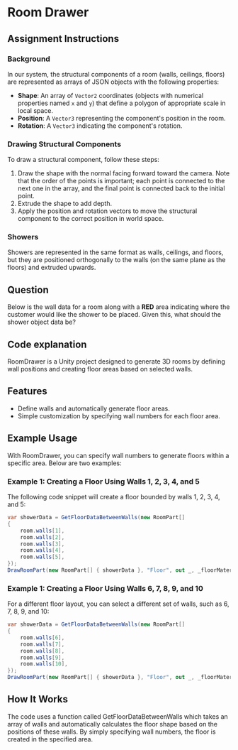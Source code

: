 # Room Drawer

## Assignment Instructions

### Background

In our system, the structural components of a room (walls, ceilings, floors) are represented as arrays of JSON objects with the following properties:

- **Shape**: An array of `Vector2` coordinates (objects with numerical properties named `x` and `y`) that define a polygon of appropriate scale in local space.
- **Position**: A `Vector3` representing the component's position in the room.
- **Rotation**: A `Vector3` indicating the component's rotation.

### Drawing Structural Components

To draw a structural component, follow these steps:

1. Draw the shape with the normal facing forward toward the camera. Note that the order of the points is important; each point is connected to the next one in the array, and the final point is connected back to the initial point.
2. Extrude the shape to add depth.
3. Apply the position and rotation vectors to move the structural component to the correct position in world space.

### Showers

Showers are represented in the same format as walls, ceilings, and floors, but they are positioned orthogonally to the walls (on the same plane as the floors) and extruded upwards.

## Question

Below is the wall data for a room along with a **RED** area indicating where the customer would like the shower to be placed. Given this, what should the shower object data be?

## Code explanation
RoomDrawer is a Unity project designed to generate 3D rooms by defining wall positions and creating floor areas based on selected walls.

## Features

- Define walls and automatically generate floor areas.
- Simple customization by specifying wall numbers for each floor area.

## Example Usage

With RoomDrawer, you can specify wall numbers to generate floors within a specific area. Below are two examples:

### Example 1: Creating a Floor Using Walls 1, 2, 3, 4, and 5

The following code snippet will create a floor bounded by walls 1, 2, 3, 4, and 5:

```csharp
var showerData = GetFloorDataBetweenWalls(new RoomPart[]
{
    room.walls[1],
    room.walls[2],
    room.walls[3],
    room.walls[4],
    room.walls[5],
});
DrawRoomPart(new RoomPart[] { showerData }, "Floor", out _, _floorMaterial);
```


### Example 1: Creating a Floor Using Walls 6, 7, 8, 9, and 10

For a different floor layout, you can select a different set of walls, such as 6, 7, 8, 9, and 10:

```csharp
var showerData = GetFloorDataBetweenWalls(new RoomPart[]
{
    room.walls[6],
    room.walls[7],
    room.walls[8],
    room.walls[9],
    room.walls[10],
});
DrawRoomPart(new RoomPart[] { showerData }, "Floor", out _, _floorMaterial);
```


## How It Works
The code uses a function called GetFloorDataBetweenWalls which takes an array of walls and automatically calculates the floor shape based on the positions of these walls. By simply specifying wall numbers, the floor is created in the specified area.